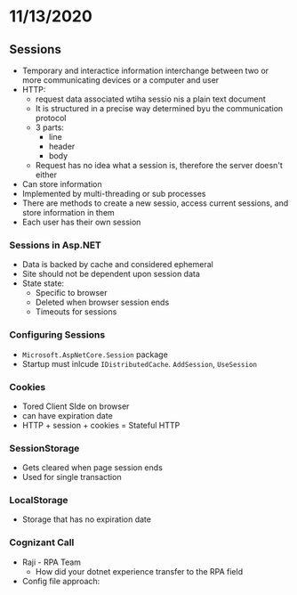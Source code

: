 # 11/13/2020
## Sessions
- Temporary and interactice information interchange between two or more communicating devices or a computer and user
- HTTP:
	- request data associated wtiha  sessio nis a plain text document
	- It is structured in a precise way determined byu the communication protocol
	- 3 parts:
		- line
		- header
		- body
	- Request has no idea what a session is, therefore the server doesn't either
- Can store information
- Implemented by multi-threading or sub processes
- There are methods to create a new sessio, access current sessions, and store information in them
- Each user has their own session

### Sessions in Asp.NET
- Data is backed by cache and considered ephemeral
- Site should not be dependent upon session data
- State state:
	- Specific to browser
	- Deleted when browser session ends
	- Timeouts for sessions

### Configuring Sessions
- `Microsoft.AspNetCore.Session` package
- Startup must inlcude `IDistributedCache`. `AddSession`, `UseSession`

### Cookies
- Tored Client SIde on browser
- can have expiration date
- HTTP + session + cookies = Stateful HTTP

### SessionStorage
- Gets cleared when page session ends
- Used for single transaction

### LocalStorage
- Storage that has no expiration date

### Cognizant Call
- Raji - RPA Team
	- How did your dotnet experience transfer to the RPA field
- Config file approach:
	